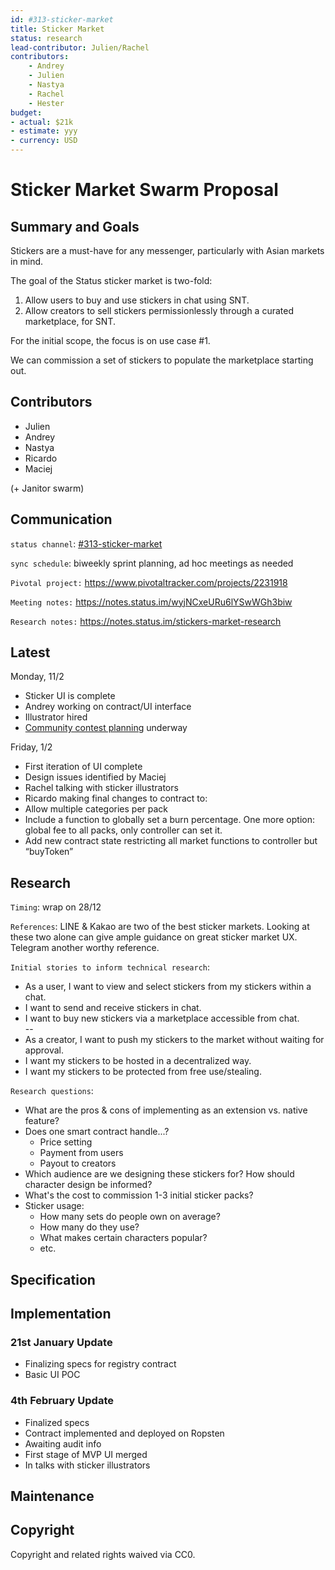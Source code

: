 ```yaml
---
id: #313-sticker-market
title: Sticker Market
status: research
lead-contributor: Julien/Rachel
contributors:
    - Andrey
    - Julien
    - Nastya
    - Rachel
    - Hester
budget:
- actual: $21k
- estimate: yyy
- currency: USD
---
```


Sticker Market Swarm Proposal
===

## Summary and Goals

Stickers are a must-have for any messenger, particularly with Asian markets in mind.

The goal of the Status sticker market is two-fold:

1) Allow users to buy and use stickers in chat using SNT.
2) Allow creators to sell stickers permissionlessly through a curated marketplace, for SNT.

For the initial scope, the focus is on use case #1.

We can commission a set of stickers to populate the marketplace starting out.

## Contributors

- Julien
- Andrey
- Nastya
- Ricardo
- Maciej

(+ Janitor swarm) 

## Communication

`status channel`: [#313-sticker-market](https://get.status.im/chat/public/313-sticker-market)

`sync schedule`: biweekly sprint planning, ad hoc meetings as needed

`Pivotal project:` https://www.pivotaltracker.com/projects/2231918

`Meeting notes:` https://notes.status.im/wyjNCxeURu6lYSwWGh3biw

`Research notes:` https://notes.status.im/stickers-market-research

## Latest

Monday, 11/2
- Sticker UI is complete
- Andrey working on contract/UI interface
- Illustrator hired
- [Community contest planning](https://docs.google.com/document/d/1LxVHnWzdS9D1xO5b6lcferKX8xeIySzQ95u5eLZh8Q0/edit?ts=5c61c866) underway

Friday, 1/2
- First iteration of UI complete
- Design issues identified by Maciej
- Rachel talking with sticker illustrators
- Ricardo making final changes to contract to:
- Allow multiple categories per pack
- Include a function to globally set a burn percentage. One more option: global fee to all packs, only controller can set it.
- Add new contract state restricting all market functions to controller but “buyToken”

## Research 

`Timing`: wrap on 28/12

`References`: LINE & Kakao are two of the best sticker markets. Looking at these two alone can give ample guidance on great sticker market UX. Telegram another worthy reference.

`Initial stories to inform technical research`:
- As a user, I want to view and select stickers from my stickers within a chat.
- I want to send and receive stickers in chat.
- I want to buy new stickers via a marketplace accessible from chat.<br>
--<br>
- As a creator, I want to push my stickers to the market without waiting for approval.
- I want my stickers to be hosted in a decentralized way.
- I want my stickers to be protected from free use/stealing.

`Research questions`:
- What are the pros & cons of implementing as an extension vs. native feature?
- Does one smart contract handle...?
    - Price setting
    - Payment from users
    - Payout to creators
- Which audience are we designing these stickers for? How should character design be informed?
- What's the cost to commission 1-3 initial sticker packs?
- Sticker usage:
    - How many sets do people own on average?
    - How many do they use?
    - What makes certain characters popular?
    - etc.

## Specification

## Implementation
### 21st January Update
- Finalizing specs for registry contract
- Basic UI POC 

### 4th February Update
- Finalized specs
- Contract implemented and deployed on Ropsten
- Awaiting audit info
- First stage of MVP UI merged
- In talks with sticker illustrators




## Maintenance

## Copyright
Copyright and related rights waived via CC0.
